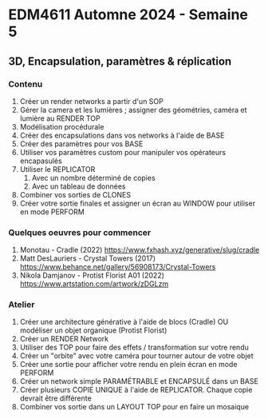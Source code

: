 # EDM4611 Automne 2024 - Semaine 5 
## 3D, Encapsulation, paramètres & réplication

### Contenu
1. Créer un render networks a partir d'un SOP 
2. Gérer la camera et les lumières ; assigner des géométries, caméra et lumière au RENDER TOP 
3. Modélisation procédurale
4. Créer des encapsulations dans vos networks à l'aide de BASE
5. Créer des paramètres pour vos BASE 
6. Utiliser vos paramètres custom pour manipuler vos opérateurs encapasulés 
7. Utiliser le REPLICATOR
	1. Avec un nombre déterminé de copies
	2. Avec un tableau de données 
8. Combiner vos sorties de CLONES 
9. Créer votre sortie finales et assigner un écran au WINDOW pour utiliser en mode PERFORM 

### Quelques oeuvres pour commencer 
1. Monotau - Cradle (2022) https://www.fxhash.xyz/generative/slug/cradle
2. Matt DesLauriers - Crystal Towers (2017) https://www.behance.net/gallery/56908173/Crystal-Towers
3. Nikola Damjanov - Protist Florist A01 (2022) https://www.artstation.com/artwork/zDGLzm

### Atelier 
1. Créer une architecture générative à l'aide de blocs (Cradle) OU modéliser un objet organique (Protist Florist)
2. Créer un RENDER Network 
3. Utiliser des TOP pour faire des effets / transformation sur votre rendu
4. Créer un "orbite" avec votre caméra pour tourner autour de votre objet 
5. Créer une sortie pour afficher votre rendu en plein écran en mode PERFORM
6. Créer un network simple PARAMÉTRABLE et ENCAPSULÉ dans un BASE
7. Créer plusieurs COPIE UNIQUE à l'aide de REPLICATOR. Chaque copie devrait être différente
8. Combiner vos sortie dans un LAYOUT TOP pour en faire un mosaique 
